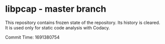 # libpcap - master branch

This repository contains frozen state of the repository.
Its history is cleared. It is used only for static code
analysis with Codacy.

Commit Time: 1691380754